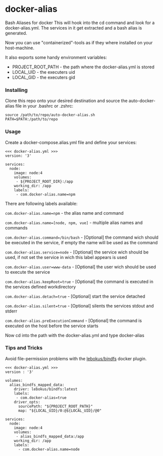 # docker-alias

Bash Aliases for docker
This will hook into the cd command and look for a docker-alias.yml.
The services in it get extracted and a bash alias is generated.

Now you can use "containerized"-tools as if they where installed on your host-machine.

It also exports some handy environment variables:
* PROJECT_ROOT_PATH - the path where the docker-alias.yml is stored
* LOCAL_UID - the executers uid
* LOCAL_GID - the executers gid

### Installing

Clone this repo onto your desired destination and source the auto-docker-alias file in your .bashrc or .zshrc:

```
source /path/to/repo/auto-docker-alias.sh
PATH=$PATH:/path/to/repo
```

### Usage

Create a docker-compose.alias.yml file and define your services:
```
<<< docker-alias.yml >>>
version: '3'

services:
  node:
    image: node:4
    volumes:
     - ${PROJECT_ROOT_DIR}:/app
    working_dir: /app
    labels:
     - com.docker-alias.name=npm
```

There are following labels available:

`com.docker-alias.name=npm` - the alias name and command

`com.docker-alias.name=[node, npm, vue]` - multiple alias names and commands

`com.docker-alias.command=/bin/bash` - [Optional] the command wich should be executed in the service, if empty the name will be used as the command

`com.docker-alias.service=node` - [Optional] the service wich should be used, if not set the service in wich this label appears is used

`com.docker-alias.user=www-data` - [Optional] the user wich should be used to execute the service

`com.docker-alias.keepRoot=true` - [Optional] the command is executed in the services defined workdirectory

`com.docker-alias.detach=true` - [Optional] start the service detached

`com.docker-alias.silent=true` - [Optional] silents the services stdout and stderr

`com.docker-alias.preExecutionCommand` - [Optional] the command is executed on the host before the service starts


Now cd into the path with the docker-alias.yml and type docker-alias

### Tips and Tricks

Avoid file-permission problems with the [lebokus/bindfs](https://github.com/lebokus/docker-volume-bindfs) docker plugin.
```
<<< docker-alias.yml >>>
version : '3'

volumes:
  alias_bindfs_mapped_data:
    driver: lebokus/bindfs:latest
    labels:
     - com.docker-alias=true
    driver_opts:
      sourcePath: "${PROJECT_ROOT_PATH}"
      map: "${LOCAL_UID}/0:@${LOCAL_UID}/@0"

services:
  node:
    image: node:4
    volumes:
     - alias_bindfs_mapped_data:/app
    working_dir: /app
    labels:
      - com.docker-alias.name=node
```
